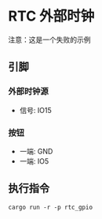 # RTC 外部时钟

注意：这是一个失败的示例

## 引脚

### 外部时钟源

- 信号: IO15

### 按钮

- 一端: GND
- 一端: IO5

## 执行指令

```shell
cargo run -r -p rtc_gpio
```
